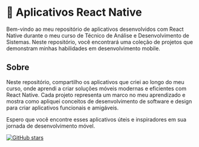 # 📱 Aplicativos React Native 

Bem-vindo ao meu repositório de aplicativos desenvolvidos com React Native durante o meu curso de Técnico de Análise e Desenvolvimento de Sistemas. Neste repositório, você encontrará uma coleção de projetos que demonstram minhas habilidades em desenvolvimento mobile.

## Sobre

Neste repositório, compartilho os aplicativos que criei ao longo do meu curso, onde aprendi a criar soluções móveis modernas e eficientes com React Native. Cada projeto representa um marco no meu aprendizado e mostra como apliquei conceitos de desenvolvimento de software e design para criar aplicativos funcionais e amigáveis.

Espero que você encontre esses aplicativos úteis e inspiradores em sua jornada de desenvolvimento móvel.

[![GitHub stars](https://img.shields.io/github/stars/seu-username/luccasnoschang.svg?style=social)](https://github.com/luccasnoschang)

